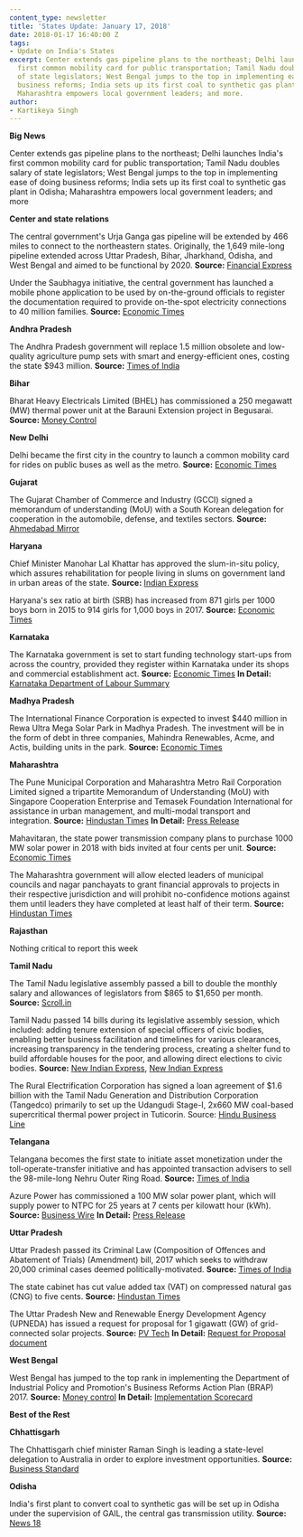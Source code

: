 ```yaml
---
content_type: newsletter
title: 'States Update: January 17, 2018'
date: 2018-01-17 16:40:00 Z
tags:
- Update on India's States
excerpt: Center extends gas pipeline plans to the northeast; Delhi launches India&#39;s
  first common mobility card for public transportation; Tamil Nadu doubles salary
  of state legislators; West Bengal jumps to the top in implementing ease of doing
  business reforms; India sets up its first coal to synthetic gas plant in Odisha;
  Maharashtra empowers local government leaders; and more.
author:
- Kartikeya Singh
---
```


**Big News**

Center extends gas pipeline plans to the northeast; Delhi launches India&#39;s first common mobility card for public transportation; Tamil Nadu doubles salary of state legislators; West Bengal jumps to the top in implementing ease of doing business reforms; India sets up its first coal to synthetic gas plant in Odisha; Maharashtra empowers local government leaders; and more

**Center and state relations**

The central government&#39;s Urja Ganga gas pipeline will be extended by 466 miles to connect to the northeastern states. Originally, the 1,649 mile-long pipeline extended across Uttar Pradesh, Bihar, Jharkhand, Odisha, and West Bengal and aimed to be functional by 2020. **Source:** [Financial Express](http://www.financialexpress.com/economy/gail-to-extend-urja-ganga-gas-pipeline-to-guwahati/1011600/)

Under the Saubhagya initiative, the central government has launched a mobile phone application to be used by on-the-ground officials to register the documentation required to provide on-the-spot electricity connections to 40 million families. **Source:**   [Economic Times](https://economictimes.indiatimes.com/news/politics-and-nation/government-to-use-mobile-app-for-on-the-spot-power-connections/articleshow/62473442.cms)

**Andhra Pradesh**

The Andhra Pradesh government will replace 1.5 million obsolete and low-quality agriculture pump sets with smart and energy-efficient ones, costing the state $943 million. **Source:** [Times of India](https://timesofindia.indiatimes.com/city/amaravati/states-festive-gift-to-farmers-15l-energy-efficient-pumpsets/articleshow/62499955.cms)

**Bihar**

Bharat Heavy Electricals Limited (BHEL) has commissioned a 250 megawatt (MW) thermal power unit at the Barauni Extension project in Begusarai. **Source:** [Money Control](http://www.moneycontrol.com/news/business/bhel-commissions-250-mw-thermal-power-unit-in-bihar-2482039.html)

**New Delhi**

Delhi became the first city in the country to launch a common mobility card for rides on public buses as well as the metro. **Source:** [Economic Times](https://economictimes.indiatimes.com/industry/transportation/roadways/delhi-government-launches-common-card-for-bus-metro-rides/articleshow/62414145.cms)

**Gujarat**

The Gujarat Chamber of Commerce and Industry (GCCI) signed a memorandum of understanding (MoU) with a South Korean delegation for cooperation in the automobile, defense, and textiles sectors. **Source:** [Ahmedabad Mirror](http://ahmedabadmirror.indiatimes.com/ahmedabad/others/gujarat-chamber-of-commerce-and-industry-south-korea-sign-mou-for-business-cooperation/articleshow/62431029.cms)

**Haryana**

Chief Minister Manohar Lal Khattar has approved the slum-in-situ policy, which assures rehabilitation for people living in slums on government land in urban areas of the state. **Source:** [Indian Express](http://indianexpress.com/article/india/haryana-frames-rehabilitation-policy-for-slum-dwellers-5015391/)

Haryana&#39;s sex ratio at birth (SRB) has increased from 871 girls per 1000 boys born in 2015 to 914 girls for 1,000 boys in 2017. **Source:** [Economic Times](https://economictimes.indiatimes.com/news/politics-and-nation/sex-ratio-at-birth-in-haryana-rises-to-914-girls-per-1000-boys/articleshow/62488714.cms)

**Karnataka**

The Karnataka government is set to start funding technology start-ups from across the country, provided they register within Karnataka under its shops and commercial establishment act. **Source:** [Economic Times](https://economictimes.indiatimes.com/small-biz/startups/newsbuzz/got-a-startup-idea-but-no-money-karnataka-is-ready-to-fund-your-dream/articleshow/62409141.cms) **In Detail:** [Karnataka Department of Labour Summary](http://labour.kar.nic.in/labour/karshopscommercial-1961.htm)

**Madhya Pradesh**

The International Finance Corporation is expected to invest $440 million in Rewa Ultra Mega Solar Park in Madhya Pradesh. The investment will be in the form of debt in three companies, Mahindra Renewables, Acme, and Actis, building units in the park. **Source:** [Economic Times](https://economictimes.indiatimes.com/industry/energy/power/ifc-set-to-invest-rs-2800-crore-in-mp-solar-park/articleshow/62453300.cms)

**Maharashtra**

The Pune Municipal Corporation and Maharashtra Metro Rail Corporation Limited signed a tripartite Memorandum of Understanding (MoU) with Singapore Cooperation Enterprise and Temasek Foundation International for assistance in urban management, and multi-modal transport and integration. **Source:** [Hindustan Times](http://www.hindustantimes.com/pune-news/pmc-maha-metro-sign-mou-with-singapore-based-company-for-multi-model-transport-integration/story-cIMS7rWeVMYo5UWF2wme9L.html) **In Detail:** [Press Release](http://www.punemetrorail.org/download/10Jan2018-PR.pdf)

Mahavitaran, the state power transmission company plans to purchase 1000 MW solar power in 2018 with bids invited at four cents per unit. **Source:** [Economic Times](https://energy.economictimes.indiatimes.com/news/renewable/maharashtra-transmission-company-to-purchase-1000-mw-solar-power-in-2018/62502928)

The Maharashtra government will allow elected leaders of municipal councils and nagar panchayats to grant financial approvals to projects in their respective jurisdiction and will prohibit no-confidence motions against them until leaders they have completed at least half of their term. **Source:** [Hindustan Times](http://www.hindustantimes.com/mumbai-news/maharashtra-govt-gives-more-powers-to-council-presidents-elected-by-voters/story-kPSryxIg40jy6WxmCqeqNP.html)

**Rajasthan**

Nothing critical to report this week

**Tamil Nadu**

The Tamil Nadu legislative assembly passed a bill to double the monthly salary and allowances of legislators from $865 to $1,650 per month. **Source:** [Scroll.in](https://scroll.in/latest/864812/tamil-nadu-assembly-passes-bill-to-raise-salary-of-mlas-by-nearly-100)

Tamil Nadu passed 14 bills during its legislative assembly session, which included: adding tenure extension of special officers of civic bodies, enabling better business facilitation and timelines for various clearances, increasing transparency in the tendering process, creating a shelter fund to build affordable houses for the poor, and allowing direct elections to civic bodies. **Source:** [New Indian Express](http://www.newindianexpress.com/states/tamil-nadu/2018/jan/12/tamil-nadu-assembly-adopts-bill-replacing-business-facilitation-ordinance-1752094.html), [New Indian Express](http://www.newindianexpress.com/states/tamil-nadu/2018/jan/13/tamil-nadu-assembly-14-bills-passed-on-last-day-of-session-1752421.html)

The Rural Electrification Corporation has signed a loan agreement of $1.6 billion with the Tamil Nadu Generation and Distribution Corporation (Tangedco) primarily to set up the Udangudi Stage-I, 2x660 MW coal-based supercritical thermal power project in Tuticorin. Source: [Hindu Business Line](http://www.thehindubusinessline.com/news/rec-to-lend-10453-crore-for-tn-power-project/article10030577.ece)

**Telangana**

Telangana becomes the first state to initiate asset monetization under the toll-operate-transfer initiative and has appointed transaction advisers to sell the 98-mile-long Nehru Outer Ring Road. **Source:** [Times of India](https://timesofindia.indiatimes.com/business/india-business/telangana-first-state-to-begin-tot-road-monetisation/articleshow/62431680.cms)

Azure Power has commissioned a 100 MW solar power plant, which will supply power to  NTPC for 25 years at 7 cents per kilowatt hour (kWh). **Source:** [Business Wire](https://www.businesswire.com/news/home/20180112005293/en/Azure-Power-Commissions-100-MW-NTPC-Solar) **In Detail:** [Press Release](https://www.azurepower.com/wp-content/uploads/2018/01/Azure-Power-Commissions-100-MW-NTPC-Solar-Project-in-Telangana.pdf)

**Uttar Pradesh**

Uttar Pradesh passed its Criminal Law (Composition of Offences and Abatement of Trials) (Amendment) bill, 2017 which seeks to withdraw 20,000 criminal cases deemed politically-motivated. **Source:** [Times of India](https://timesofindia.indiatimes.com/city/lucknow/governor-okays-bill-to-nix-cases-against-netas/articleshow/62424343.cms)

The state cabinet has cut value added tax (VAT) on compressed natural gas (CNG) to five cents. **Source:** [Hindustan Times](http://www.hindustantimes.com/lucknow/uttar-pradesh-reduces-vat-on-cng-from-10-to-5-pc/story-wI00wyEduADu4rjTbPAJBL.html)

The Uttar Pradesh New and Renewable Energy Development Agency (UPNEDA) has issued a request for proposal for 1 gigawatt (GW) of grid-connected solar projects. **Source:** [PV Tech](https://www.pv-tech.org/news/uttar-pradesh-tenders-for-1gw-of-solar-seci-postpones-2gw-pan-india-rfp) **In Detail:** [Request for Proposal document](http://upneda.org.in/sites/default/files/all/tenders/TDMW.pdf)

**West Bengal**

West Bengal has jumped to the top rank in implementing the Department of Industrial Policy and Promotion&#39;s Business Reforms Action Plan (BRAP) 2017. **Source:** [Money control](http://www.moneycontrol.com/news/business/economy/west-bengal-tops-dipps-business-reforms-action-plan-2017-2482703.html) **In Detail:** [Implementation Scorecard](http://eodb.dipp.gov.in/)

**Best of the Rest**

**Chhattisgarh**

The Chhattisgarh chief minister Raman Singh is leading a state-level delegation to Australia in order to explore investment opportunities. **Source:** [Business Standard](http://www.business-standard.com/article/economy-policy/chhattisgarh-to-explore-investment-opportunities-in-australia-118011400305_1.html)

**Odisha**

India&#39;s first plant to convert coal to synthetic gas will be set up in Odisha under the supervision of GAIL, the central gas transmission utility. **Source:** [News 18](http://www.news18.com/news/business/gail-to-set-up-indias-1st-coal-to-gas-conversion-plant-in-odisha-1629517.html)
